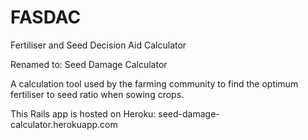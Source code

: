 FASDAC
======

Fertiliser and Seed Decision Aid Calculator 

Renamed to: Seed Damage Calculator

A calculation tool used by the farming community to find the optimum fertiliser to seed ratio when sowing crops.

This Rails app is hosted on Heroku: seed-damage-calculator.herokuapp.com
